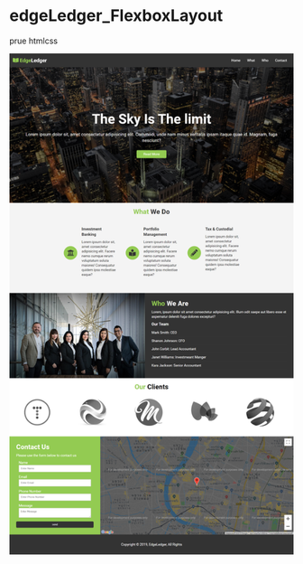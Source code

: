 # edgeLedger_FlexboxLayout

prue htmlcss

![alt text](https://github.com/mohexc/edgeLedger_FlexboxLayout/blob/master/%E0%B8%94%E0%B8%B2%E0%B8%A7%E0%B8%99%E0%B9%8C%E0%B9%82%E0%B8%AB%E0%B8%A5%E0%B8%94.png?raw=true)
